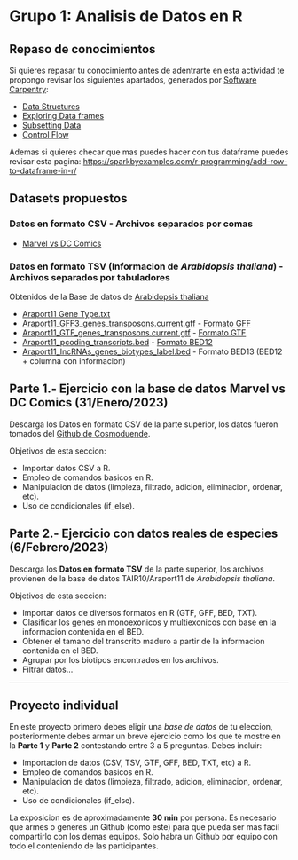 # Grupo 1:  Analisis de Datos en R

## Repaso de conocimientos

Si quieres repasar tu conocimiento antes de adentrarte en esta actividad te propongo revisar los siguientes apartados, generados por [Software Carpentry](https://swcarpentry.github.io/r-novice-gapminder/):

* [Data Structures](https://swcarpentry.github.io/r-novice-gapminder/04-data-structures-part1/index.html)
* [Exploring Data frames](https://swcarpentry.github.io/r-novice-gapminder/05-data-structures-part2/index.html)
* [Subsetting Data](https://swcarpentry.github.io/r-novice-gapminder/06-data-subsetting/index.html)
* [Control Flow](https://swcarpentry.github.io/r-novice-gapminder/07-control-flow/index.html)

Ademas si quieres checar que mas puedes hacer con tus dataframe puedes revisar esta pagina: https://sparkbyexamples.com/r-programming/add-row-to-dataframe-in-r/

## Datasets propuestos

### Datos en formato CSV  - Archivos separados por comas 

* [Marvel vs DC Comics](https://github.com/cosmoduende/r-marvel-vs-dc/tree/main/dataset_shdb)

###  Datos en formato TSV (Informacion de *Arabidopsis thaliana*) - Archivos separados por tabuladores

Obtenidos de la Base de datos de [Arabidopsis thaliana](https://www.arabidopsis.org/download/index-auto.jsp?dir=%2Fdownload_files%2FGenes%2FAraport11_genome_release)

* [Araport11 Gene Type.txt](https://www.arabidopsis.org/download_files/Genes/Araport11_genome_release/Araport11_gene_type) 
* [Araport11_GFF3_genes_transposons.current.gff](https://drive.google.com/file/d/1EBl07-o6Ai2QvOzDwjbFmazipWK1Jgj2/view?usp=share_link) - [Formato GFF](https://genome.ucsc.edu/FAQ/FAQformat.html#format3)
* [Araport11_GTF_genes_transposons.current.gtf](https://drive.google.com/file/d/1XdQqVeaeB6Uz2AGFWRrUmKJ_9z2goYZX/view?usp=share_link) - [Formato GTF](https://genome.ucsc.edu/FAQ/FAQformat.html#format4)
* [Araport11_pcoding_transcripts.bed](https://drive.google.com/file/d/1a3UzS6X_rQ8eyw0WllM8vR8DK4Aq3dR6/view?usp=share_link) - [Formato BED12](https://genome.ucsc.edu/FAQ/FAQformat.html)
* [Araport11_lncRNAs_genes_biotypes_label.bed](https://drive.google.com/file/d/1I5mLJMPbJj3mcRd8WUWNGhpXrMWDioyn/view?usp=share_link) - Formato BED13 (BED12 + columna con informacion)

## Parte 1.- Ejercicio con la base de datos Marvel vs DC Comics (31/Enero/2023)

Descarga los Datos en formato CSV de la parte superior, los datos fueron tomados del [Github de Cosmoduende](https://github.com/cosmoduende).

Objetivos de esta seccion:

* Importar datos CSV a R.
* Empleo de comandos basicos en R.
* Manipulacion de datos (limpieza, filtrado, adicion, eliminacion, ordenar, etc).
* Uso de condicionales (if_else).

## Parte 2.- Ejercicio con datos reales de especies (6/Febrero/2023)

Descarga los **Datos en formato TSV** de la parte superior, los archivos provienen de la base de datos TAIR10/Araport11 de *Arabidopsis thaliana*. 

Objetivos de esta seccion: 

* Importar datos de diversos formatos en R (GTF, GFF, BED, TXT).
* Clasificar los genes en monoexonicos y multiexonicos con base en la informacion contenida en el BED.
* Obtener el tamano del transcrito maduro a partir de la informacion contenida en el BED.
* Agrupar por los biotipos encontrados en los archivos.
* Filtrar datos...

---------------------------

## Proyecto individual

En este proyecto primero debes eligir una *base de datos* de tu eleccion, posteriormente debes armar un breve ejercicio como los que te mostre en la **Parte 1** y **Parte 2** contestando entre 3 a 5 preguntas. Debes incluir:

* Importacion de datos (CSV, TSV, GTF, GFF, BED, TXT, etc) a R.
* Empleo de comandos basicos en R.
* Manipulacion de datos (limpieza, filtrado, adicion, eliminacion, ordenar, etc).
* Uso de condicionales (if_else).

La exposicion es de aproximadamente **30 min** por persona. Es necesario que armes o generes un Github (como este) para que pueda ser mas facil compartirlo con los demas equipos. Solo habra un Github por equipo con todo el conteniendo de las participantes.

